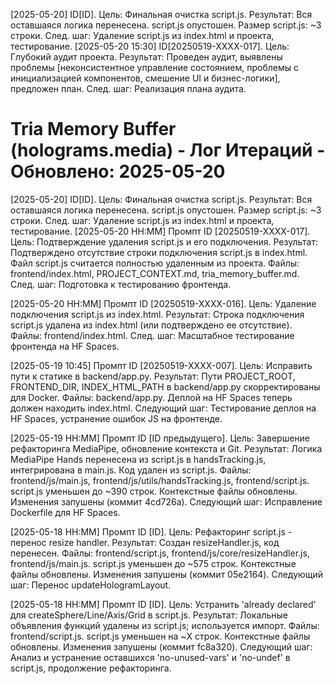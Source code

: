 [2025-05-20] ID[ID]. Цель: Финальная очистка script.js. Результат: Вся оставшаяся логика перенесена. script.js опустошен. Размер script.js: ~3 строки. След. шаг: Удаление script.js из index.html и проекта, тестирование.
[2025-05-20 15:30] ID[20250519-XXXX-017]. Цель: Глубокий аудит проекта. Результат: Проведен аудит, выявлены проблемы [неконсистентное управление состоянием, проблемы с инициализацией компонентов, смешение UI и бизнес-логики], предложен план. След. шаг: Реализация плана аудита.
# Tria Memory Buffer (holograms.media) - Лог Итераций - Обновлено: 2025-05-20
[2025-05-20] ID[ID]. Цель: Финальная очистка script.js. Результат: Вся оставшаяся логика перенесена. script.js опустошен. Размер script.js: ~3 строки. След. шаг: Удаление script.js из index.html и проекта, тестирование.
[2025-05-20 HH:MM] Промпт ID [20250519-XXXX-017]. Цель: Подтверждение удаления script.js и его подключения. Результат: Подтверждено отсутствие строки подключения script.js в index.html. Файл script.js считается полностью удаленным из проекта. Файлы: frontend/index.html, PROJECT_CONTEXT.md, tria_memory_buffer.md. След. шаг: Подготовка к тестированию фронтенда.

[2025-05-20 HH:MM] Промпт ID [20250519-XXXX-016]. Цель: Удаление подключения script.js из index.html. Результат: Строка подключения script.js удалена из index.html (или подтверждено ее отсутствие). Файлы: frontend/index.html. След. шаг: Масштабное тестирование фронтенда на HF Spaces.

[2025-05-19 10:45] Промпт ID [20250519-XXXX-007]. Цель: Исправить пути к статике в backend/app.py. Результат: Пути PROJECT_ROOT, FRONTEND_DIR, INDEX_HTML_PATH в backend/app.py скорректированы для Docker. Файлы: backend/app.py. Деплой на HF Spaces теперь должен находить index.html. Следующий шаг: Тестирование деплоя на HF Spaces, устранение ошибок JS на фронтенде.

[2025-05-19 HH:MM] Промпт ID [ID предыдущего]. Цель: Завершение рефакторинга MediaPipe, обновление контекста и Git. Результат: Логика MediaPipe Hands перенесена из script.js в handsTracking.js, интегрирована в main.js. Код удален из script.js. Файлы: frontend/js/main.js, frontend/js/utils/handsTracking.js, frontend/script.js. script.js уменьшен до ~390 строк. Контекстные файлы обновлены. Изменения запушены (коммит 4cd726a). Следующий шаг: Исправление Dockerfile для HF Spaces.

[2025-05-18 HH:MM] Промпт ID [ID]. Цель: Рефакторинг script.js - перенос resize handler. Результат: Создан resizeHandler.js, код перенесен. Файлы: frontend/script.js, frontend/js/core/resizeHandler.js, frontend/js/main.js. script.js уменьшен до ~575 строк. Контекстные файлы обновлены. Изменения запушены (коммит 05e2164). Следующий шаг: Перенос updateHologramLayout.

[2025-05-18 HH:MM] Промпт ID [ID]. Цель: Устранить 'already declared' для createSphere/Line/Axis/Grid в script.js. Результат: Локальные объявления функций удалены из script.js; используется импорт. Файлы: frontend/script.js. script.js уменьшен на ~X строк. Контекстные файлы обновлены. Изменения запушены (коммит fc8a320). Следующий шаг: Анализ и устранение оставшихся 'no-unused-vars' и 'no-undef' в script.js, продолжение рефакторинга.